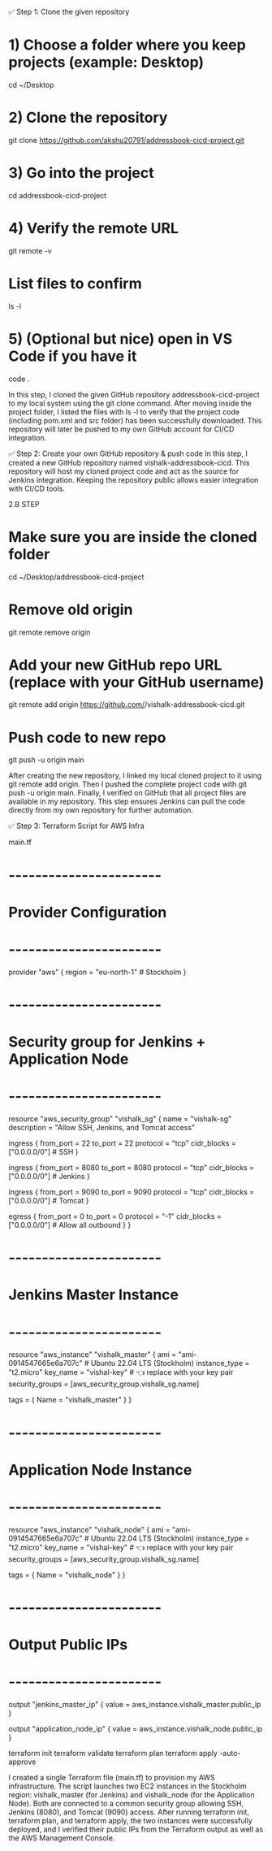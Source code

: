 ✅ Step 1: Clone the given repository

# 1) Choose a folder where you keep projects (example: Desktop)
cd ~/Desktop

# 2) Clone the repository
git clone https://github.com/akshu20791/addressbook-cicd-project.git

# 3) Go into the project
cd addressbook-cicd-project

# 4) Verify the remote URL
git remote -v

# List files to confirm
ls -l

# 5) (Optional but nice) open in VS Code if you have it
code .

In this step, I cloned the given GitHub repository addressbook-cicd-project to my local system using the git clone command. After moving inside the project folder, I listed the files with ls -l to verify that the project code (including pom.xml and src folder) has been successfully downloaded. This repository will later be pushed to my own GitHub account for CI/CD integration.

✅ Step 2: Create your own GitHub repository & push code
In this step, I created a new GitHub repository named vishalk-addressbook-cicd. This repository will host my cloned project code and act as the source for Jenkins integration. Keeping the repository public allows easier integration with CI/CD tools.

2.B STEP

# Make sure you are inside the cloned folder
cd ~/Desktop/addressbook-cicd-project

# Remove old origin
git remote remove origin

# Add your new GitHub repo URL (replace with your GitHub username)
git remote add origin https://github.com/<your-username>/vishalk-addressbook-cicd.git

# Push code to new repo
git push -u origin main


After creating the new repository, I linked my local cloned project to it using git remote add origin. Then I pushed the complete project code with git push -u origin main. Finally, I verified on GitHub that all project files are available in my repository. This step ensures Jenkins can pull the code directly from my own repository for further automation.



✅ Step 3: Terraform Script for AWS Infra

main.tf

# -----------------------
# Provider Configuration
# -----------------------
provider "aws" {
  region = "eu-north-1"   # Stockholm
}

# -----------------------
# Security group for Jenkins + Application Node
# -----------------------
resource "aws_security_group" "vishalk_sg" {
  name        = "vishalk-sg"
  description = "Allow SSH, Jenkins, and Tomcat access"

  ingress {
    from_port   = 22
    to_port     = 22
    protocol    = "tcp"
    cidr_blocks = ["0.0.0.0/0"]   # SSH
  }

  ingress {
    from_port   = 8080
    to_port     = 8080
    protocol    = "tcp"
    cidr_blocks = ["0.0.0.0/0"]   # Jenkins
  }

  ingress {
    from_port   = 9090
    to_port     = 9090
    protocol    = "tcp"
    cidr_blocks = ["0.0.0.0/0"]   # Tomcat
  }

  egress {
    from_port   = 0
    to_port     = 0
    protocol    = "-1"
    cidr_blocks = ["0.0.0.0/0"]   # Allow all outbound
  }
}

# -----------------------
# Jenkins Master Instance
# -----------------------
resource "aws_instance" "vishalk_master" {
  ami             = "ami-0914547665e6a707c"   # Ubuntu 22.04 LTS (Stockholm)
  instance_type   = "t2.micro"
  key_name        = "vishal-key"              # 👈 replace with your key pair
  security_groups = [aws_security_group.vishalk_sg.name]

  tags = {
    Name = "vishalk_master"
  }
}

# -----------------------
# Application Node Instance
# -----------------------
resource "aws_instance" "vishalk_node" {
  ami             = "ami-0914547665e6a707c"   # Ubuntu 22.04 LTS (Stockholm)
  instance_type   = "t2.micro"
  key_name        = "vishal-key"              # 👈 replace with your key pair
  security_groups = [aws_security_group.vishalk_sg.name]

  tags = {
    Name = "vishalk_node"
  }
}

# -----------------------
# Output Public IPs
# -----------------------
output "jenkins_master_ip" {
  value = aws_instance.vishalk_master.public_ip
}

output "application_node_ip" {
  value = aws_instance.vishalk_node.public_ip
}


terraform init
terraform validate
terraform plan
terraform apply -auto-approve


I created a single Terraform file (main.tf) to provision my AWS infrastructure. The script launches two EC2 instances in the Stockholm region: vishalk_master (for Jenkins) and vishalk_node (for the Application Node). Both are connected to a common security group allowing SSH, Jenkins (8080), and Tomcat (9090) access. After running terraform init, terraform plan, and terraform apply, the two instances were successfully deployed, and I verified their public IPs from the Terraform output as well as the AWS Management Console.






